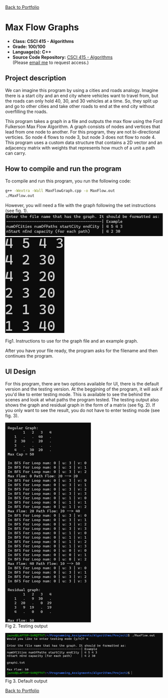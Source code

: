 [Back to Portfolio](../index.md)

Max Flow Graphs
===============

-   **Class: CSCI 415 - Algorithms** 
-   **Grade: 100/100** 
-   **Language(s): C++** 
-   **Source Code Repository:** [CSCI 415 - Algorithms](https://github.com/JaredAndraszek42/Max-Flow)  
    (Please [email me](mailto:JRAndraszek@csustudent.net?subject=GitHub%20Access) to request access.)

## Project description

We can imagine this program by using a cities and roads analogy. Imagine there is a start city and an end city where vehicles want to travel from, but the roads can only hold 40, 30, and 30 vehicles at a time. So, they split up and go to other cities and take other roads to end at the end city without overfilling the roads. 

This program takes a graph in a file and outputs the max flow using the Ford Fulkerson Max Flow Algorithm. A graph consists of nodes and vertices that lead from one node to another. For this program, they are not bi-directional verticies. So node 4 flows to node 3, but node 3 does not flow to node 4. This program uses a custom data structure that contains a 2D vector and an adjacency matrix with weights that represents how much of a unit a path can carry.

## How to compile and run the program

To compile and run this program, you run the following code:

```bash
g++ -Wextra -Wall MaxFlowGraph.cpp -o MaxFlow.out
./MaxFlow.out
```

However, you will need a file with the graph following the set instructions (see fig. 1).
![screenshot](../images/Max-Flow_Instructions.png)
![screenshot](../images/Max-Flow_graph1.png)

Fig1. Instructions to use for the graph file and an example graph.

After you have your file ready, the program asks for the filename and then continues the program.

## UI Design

For this program, there are two options available for UI, there is the default version and the testing version. At the beggining of the program, it will ask if you'd like to enter testing mode. This is available to see the behind the scenes and look at what paths the program tested. The testing output also shows the graph and residual graph in the form of a matrix  (see fig. 2). If you only want to see the result, you do not have to enter testing mode (see fig. 3). 

![screenshot](../images/Max-Flow_testing.png)  
Fig 2. Testing output

![screenshot](../images/Max-Flow_default.png)  
Fig 3. Default output

[Back to Portfolio](../index.md)